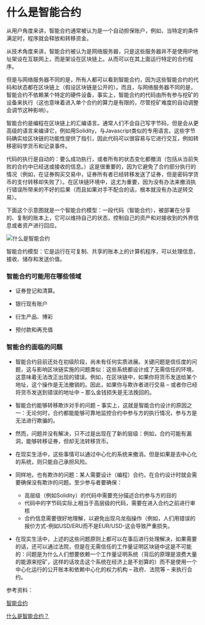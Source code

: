 # 什么是智能合约


从用户角度来讲，智能合约通常被认为是一个自动担保账户，例如，当特定的条件满足时，程序就会释放和转移资金。

从技术角度来讲，智能合约被认为是网络服务器，只是这些服务器并不是使用IP地址架设在互联网上，而是架设在区块链上。从而可以在其上面运行特定的合约程序。

但是与网络服务器不同的是，所有人都可以看到智能合约，因为这些智能合约的代码和状态都在区块链上（假设区块链是公开的）。而且，与网络服务器不同的是，智能合约不依赖某个特定的硬件设备，事实上，智能合约的代码由所有参与挖矿的设备来执行（这也意味着进入单个合约的算力是有限的，尽管挖矿难度的自动调整会调节这种影响）。

智能合约是编程在区块链上的汇编语言。通常人们不会自己写字节码，但是会从更高级的语言来编译它，例如用Solidity，与Javascript类似的专用语言。这些字节码确实给区块链的功能性提供了指引，因此代码可以很容易与它进行交互，例如转移密码学货币和记录事件。

代码的执行是自动的：要么成功执行，或者所有的状态变化都撤消（包括从当前失败的合约中已经送或接收的信息。）这是很重要的，因为它避免了合约部分执行的情况（例如，在证券购买交易中，证券所有者已经转移发送了证券，但是密码学货币的支付转移却失败了）。在区块链环境中，这尤为重要，因为没有办法来撤消执行错误所带来的不好的后果（而且如果对手不配合的话，根本就没有办法逆转交易）。


下面这个示意图就是一个智能合约模型：一段代码（智能合约），被部署在分享的、复制的账本上，它可以维持自己的状态，控制自己的资产和对接收到的外界信息或者资产进行回应。

![什么是智能合约](https://cdn.bsatoshi.com/2019/07/06/15624067393062.jpg)


智能合约模型：它是运行在可复制、共享的账本上的计算机程序，可以处理信息，接收、储存和发送价值。



### 智能合约可能用在哪些领域

+ 证券登记和清算。

+ 银行现有账户

+ 衍生产品、博彩

+ 预付款和再充值

### 智能合约面临的问题

+ 智能合约目前还处在初级阶段，尚未有任何实质进展。关键问题是信任度的问题，这与影响区块链实施的问题类似：这些系统都设计成了无需信任的环境，这意味着无法改正出现的错误。例如，在区块链中，如果你将货币发送给某个地址，这个操作是无法撤销的。因此，如果你与欺诈者进行交易 – 或者你已经将货币发送到错误的地址中 – 那么金钱损失是无法挽回的。

+ 智能合约能够转移欺诈对手的问题 – 事实上，这就是智能合约设计的原因之一：无论何时，合约都能能够可靠地监控合约中参与方的执行情况，参与方是无法进行欺骗的。

+ 然而，问题并没有解决，只不过是出现在了新的层级：例如，合约可能有漏洞，能够转移证券，但却无法转移货币。

+ 在现实生活中，这些事情可以通过中心化的系统来撤消。但是如果是去中心化的系统，则只能自己承担风险。

+ 同样地，也有欺诈的问题：某人需要设计（编程）合约，在合约设计时就会需要确保没有欺诈的问题。至少参与者要确保：

    - 高层级（例如Solidity）的代码中需要充分描述合约参与方的目的
    - 代码中的字节码实际上相当于高层级的代码，需要在进入合约之前进行审核
    - 合约信息需要很好地理解，以避免出现乌龙指操作（例如，人们用错误的报价方式-例如USD/ERU而不是EUR/USD-这会导致严重损失。

+ 在现实生活中，上述的这些问题原则上都可以在事后进行处理解决，如果需要的话，还可以通过法院，但是在无需信任的工作量证明区块链中这是不可能的：问题是为什么人们想要依赖一个工作量证明系统（背后的原理是浪费大量的能源来挖矿，这样的话攻击这个系统在经济上是不划算的）而不是使用一个中心化运行的公开账本和依赖中心化的权力机构 – 政府、法院等 – 来执行合约。



参考资料：

[智能合约](https://github.com/EthFans/wiki/wiki/%E6%99%BA%E8%83%BD%E5%90%88%E7%BA%A6)

[什么是智能合约？](https://www.chainnode.com/tutorial/2241)